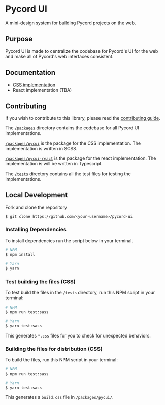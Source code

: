 # Pycord UI
A mini-design system for building Pycord projects on the web.

## Purpose
Pycord UI is made to centralize the codebase for Pycord's UI for the web and make all of Pycord's web interfaces
consistent.

## Documentation
- [CSS implementation](docs/pycui/index.md)
- React implementation (TBA)

## Contributing
If you wish to contribute to this library, please read the [contributing guide](.github/CONTRIBUTING.md).

The [`/packages`](/packages) directory contains the codebase for all Pycord UI implementations.

[`/packages/pycui`](/packages/pycui) is the package for the CSS implementation. The implementation is written in SCSS.

[`/packages/pycui-react`](/packages/pycui-react) is the package for the react implementation. The implementation ~~is~~ will be written in Typescript.

The [`/tests`](/tests) directory contains all the test files for testing the implementations.

## Local Development
Fork and clone the repository
```sh
$ git clone https://github.com/<your-username>/pycord-ui
```

### Installing Dependencies
To install dependencies run the script below in your terminal.
```sh
# NPM
$ npm install

# Yarn
$ yarn
```

### Test building the files (CSS)
To test build the files in the `/tests` directory, run this NPM script in your terminal:
```sh 
# NPM
$ npm run test:sass

# Yarn
$ yarn test:sass
```
This generates `*.css` files for you to check for unexpected behaviors.

### Building the files for distribution (CSS)
To build the files, run this NPM script in your terminal:
```sh 
# NPM
$ npm run test:sass

# Yarn
$ yarn test:sass
```
This generates a `build.css` file in `/packages/pycui/`.